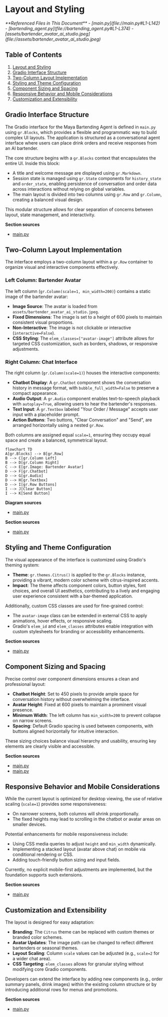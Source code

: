 # Layout and Styling

<cite>
**Referenced Files in This Document**   
- [main.py](file://main.py#L1-L142)
- [bartending_agent.py](file://bartending_agent.py#L1-L374)
- [assets/bartender_avatar_ai_studio.jpeg](file://assets/bartender_avatar_ai_studio.jpeg)
</cite>

## Table of Contents
1. [Layout and Styling](#layout-and-styling)
2. [Gradio Interface Structure](#gradio-interface-structure)
3. [Two-Column Layout Implementation](#two-column-layout-implementation)
4. [Styling and Theme Configuration](#styling-and-theme-configuration)
5. [Component Sizing and Spacing](#component-sizing-and-spacing)
6. [Responsive Behavior and Mobile Considerations](#responsive-behavior-and-mobile-considerations)
7. [Customization and Extensibility](#customization-and-extensibility)

## Gradio Interface Structure

The Gradio interface for the Maya Bartending Agent is defined in `main.py` using `gr.Blocks`, which provides a flexible and programmatic way to build complex UI layouts. The application is structured as a conversational agent interface where users can place drink orders and receive responses from an AI bartender.

The core structure begins with a `gr.Blocks` context that encapsulates the entire UI. Inside this block:
- A title and welcome message are displayed using `gr.Markdown`.
- Session state is managed using `gr.State` components for `history_state` and `order_state`, enabling persistence of conversation and order data across interactions without relying on global variables.
- The main layout is divided into two columns using `gr.Row` and `gr.Column`, creating a balanced visual design.

This modular structure allows for clear separation of concerns between layout, state management, and interactivity.

**Section sources**
- [main.py](file://main.py#L45-L142)

## Two-Column Layout Implementation

The interface employs a two-column layout within a `gr.Row` container to organize visual and interactive components effectively.

### Left Column: Bartender Avatar
The left column (`gr.Column(scale=1, min_width=200)`) contains a static image of the bartender avatar:
- **Image Source**: The avatar is loaded from `assets/bartender_avatar_ai_studio.jpeg`.
- **Fixed Dimensions**: The image is set to a height of 600 pixels to maintain consistent visual proportions.
- **Non-Interactive**: The image is not clickable or interactive (`interactive=False`).
- **CSS Styling**: The `elem_classes=["avatar-image"]` attribute allows for targeted CSS customization, such as borders, shadows, or responsive adjustments.

### Right Column: Chat Interface
The right column (`gr.Column(scale=1)`) houses the interactive components:
- **Chatbot Display**: A `gr.Chatbot` component shows the conversation history in message format, with `bubble_full_width=False` to preserve a compact appearance.
- **Audio Output**: A `gr.Audio` component enables text-to-speech playback with `autoplay=True`, allowing users to hear the bartender's responses.
- **Text Input**: A `gr.Textbox` labeled "Your Order / Message" accepts user input with a placeholder prompt.
- **Action Buttons**: Two buttons, "Clear Conversation" and "Send", are arranged horizontally using a nested `gr.Row`.

Both columns are assigned equal `scale=1`, ensuring they occupy equal space and create a balanced, symmetrical layout.

```mermaid
flowchart TD
A[gr.Blocks] --> B[gr.Row]
B --> C[gr.Column Left]
B --> D[gr.Column Right]
C --> E[gr.Image: Bartender Avatar]
D --> F[gr.Chatbot]
D --> G[gr.Audio]
D --> H[gr.Textbox]
D --> I[gr.Row Buttons]
I --> J[Clear Button]
I --> K[Send Button]
```

**Diagram sources**
- [main.py](file://main.py#L78-L114)

**Section sources**
- [main.py](file://main.py#L78-L114)

## Styling and Theme Configuration

The visual appearance of the interface is customized using Gradio's theming system:
- **Theme**: `gr.themes.Citrus()` is applied to the `gr.Blocks` instance, providing a vibrant, modern color scheme with citrus-inspired accents.
- **Impact**: The theme affects component colors, button styles, font choices, and overall UI aesthetics, contributing to a lively and engaging user experience consistent with a bar-themed application.

Additionally, custom CSS classes are used for fine-grained control:
- The `avatar-image` class can be extended in external CSS to apply animations, hover effects, or responsive scaling.
- Gradio's `elem_id` and `elem_classes` attributes enable integration with custom stylesheets for branding or accessibility enhancements.

**Section sources**
- [main.py](file://main.py#L75-L76)

## Component Sizing and Spacing

Precise control over component dimensions ensures a clean and professional layout:
- **Chatbot Height**: Set to 450 pixels to provide ample space for conversation history without overwhelming the interface.
- **Avatar Height**: Fixed at 600 pixels to maintain a prominent visual presence.
- **Minimum Width**: The left column has `min_width=200` to prevent collapse on narrow screens.
- **Spacing**: Default Gradio spacing is used between components, with buttons aligned horizontally for intuitive interaction.

These sizing choices balance visual hierarchy and usability, ensuring key elements are clearly visible and accessible.

**Section sources**
- [main.py](file://main.py#L88-L92)
- [main.py](file://main.py#L96-L103)

## Responsive Behavior and Mobile Considerations

While the current layout is optimized for desktop viewing, the use of relative scaling (`scale=1`) provides some responsiveness:
- On narrower screens, both columns will shrink proportionally.
- The fixed heights may lead to scrolling in the chatbot or avatar areas on smaller devices.

Potential enhancements for mobile responsiveness include:
- Using CSS media queries to adjust `height` and `min_width` dynamically.
- Implementing a stacked layout (avatar above chat) on mobile via conditional rendering or CSS.
- Adding touch-friendly button sizing and input fields.

Currently, no explicit mobile-first adjustments are implemented, but the foundation supports such extensions.

**Section sources**
- [main.py](file://main.py#L88-L114)

## Customization and Extensibility

The layout is designed for easy adaptation:
- **Branding**: The `Citrus` theme can be replaced with custom themes or branded color schemes.
- **Avatar Updates**: The image path can be changed to reflect different bartenders or seasonal themes.
- **Layout Scaling**: Column `scale` values can be adjusted (e.g., `scale=2` for a wider chat area).
- **CSS Targeting**: `elem_classes` allows for granular styling without modifying core Gradio components.

Developers can extend the interface by adding new components (e.g., order summary panels, drink images) within the existing column structure or by introducing additional rows for menus and promotions.

**Section sources**
- [main.py](file://main.py#L75-L114)